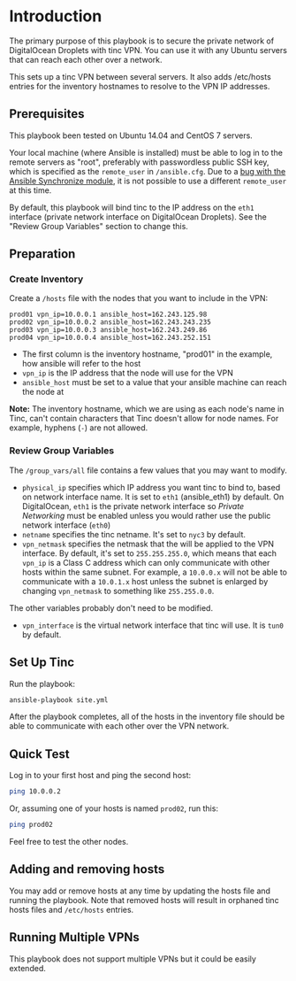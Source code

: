 # Introduction

The primary purpose of this playbook is to secure the private network of DigitalOcean Droplets with tinc VPN. You can use it with any Ubuntu servers that can reach each other over a network.

This sets up a tinc VPN between several servers. It also adds /etc/hosts entries for the inventory hostnames to resolve to the VPN IP addresses.

## Prerequisites

This playbook been tested on Ubuntu 14.04 and CentOS 7 servers.

Your local machine (where Ansible is installed) must be able to log in to the remote servers as "root", preferably with passwordless public SSH key, which is specified as the `remote_user` in `/ansible.cfg`. Due to a [bug with the Ansible Synchronize module](https://github.com/ansible/ansible/issues/13825), it is not possible to use a different `remote_user` at this time.

By default, this playbook will bind tinc to the IP address on the `eth1` interface (private network interface on DigitalOcean Droplets). See the "Review Group Variables" section to change this.

## Preparation

### Create Inventory

Create a `/hosts` file with the nodes that you want to include in the VPN:

```
prod01 vpn_ip=10.0.0.1 ansible_host=162.243.125.98
prod02 vpn_ip=10.0.0.2 ansible_host=162.243.243.235
prod03 vpn_ip=10.0.0.3 ansible_host=162.243.249.86
prod04 vpn_ip=10.0.0.4 ansible_host=162.243.252.151
```

- The first column is the inventory hostname, "prod01" in the example, how ansible will refer to the host
- `vpn_ip` is the IP address that the node will use for the VPN
- `ansible_host` must be set to a value that your ansible machine can reach the node at

**Note:** The inventory hostname, which we are using as each node's name in Tinc, can't contain characters that Tinc doesn't allow for node names. For example, hyphens (`-`) are not allowed.

### Review Group Variables

The `/group_vars/all` file contains a few values that you may want to modify.

- `physical_ip` specifies which IP address you want tinc to bind to, based on network interface name. It is set to `eth1` (ansible_eth1) by default. On DigitalOcean, `eth1` is the private network interface so *Private Networking* must be enabled unless you would rather use the public network interface (`eth0`)
- `netname` specifies the tinc netname. It's set to `nyc3` by default.
- `vpn_netmask` specifies the netmask that the will be applied to the VPN interface. By default, it's set to `255.255.255.0`, which means that each `vpn_ip` is a Class C address which can only communicate with other hosts within the same subnet. For example, a `10.0.0.x` will not be able to communicate with a `10.0.1.x` host unless the subnet is enlarged by changing `vpn_netmask` to something like `255.255.0.0`.

The other variables probably don't need to be modified.

- `vpn_interface` is the virtual network interface that tinc will use. It is `tun0` by default.

## Set Up Tinc

Run the playbook:

```bash
ansible-playbook site.yml
```

After the playbook completes, all of the hosts in the inventory file should be able to communicate with each other over the VPN network.

## Quick Test

Log in to your first host and ping the second host:

```bash
ping 10.0.0.2
```

Or, assuming one of your hosts is named `prod02`, run this:

```bash
ping prod02
```

Feel free to test the other nodes.

## Adding and removing hosts

You may add or remove hosts at any time by updating the hosts file and running the playbook. Note that removed hosts will result in orphaned tinc hosts files and `/etc/hosts` entries.

## Running Multiple VPNs

This playbook does not support multiple VPNs but it could be easily extended.

